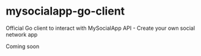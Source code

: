 # mysocialapp-go-client
 Official Go client to interact with MySocialApp API - Create your own social network app 

Coming soon
